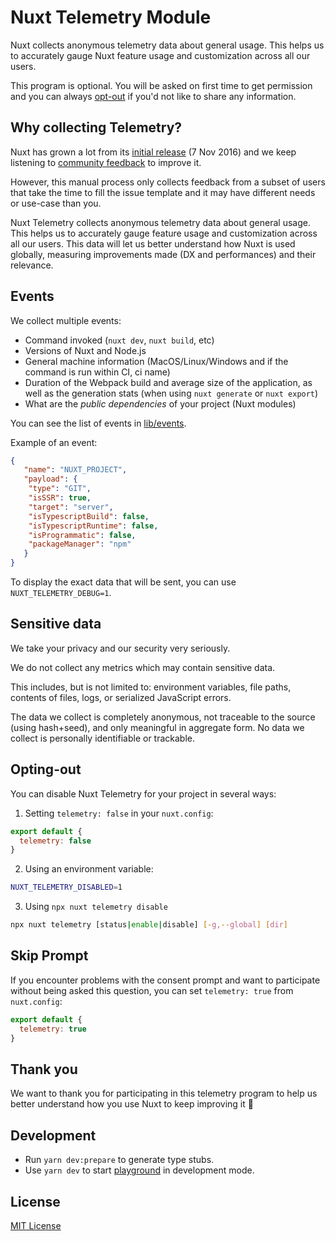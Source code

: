 # Nuxt Telemetry Module

Nuxt collects anonymous telemetry data about general usage. This helps us to accurately gauge Nuxt feature usage and customization across all our users.

This program is optional. You will be asked on first time to get permission and you can always [opt-out](#opting-out) if you'd not like to share any information.

## Why collecting Telemetry?

Nuxt has grown a lot from its [initial release](https://github.com/nuxt/nuxt.js/releases/tag/v0.2.0) (7 Nov 2016) and we keep listening to [community feedback](https://github.com/nuxt/nuxt.js/issues) to improve it.

However, this manual process only collects feedback from a subset of users that take the time to fill the issue template and it may have different needs or use-case than you.

Nuxt Telemetry collects anonymous telemetry data about general usage. This helps us to accurately gauge feature usage and customization across all our users. This data will let us better understand how Nuxt is used globally, measuring improvements made (DX and performances) and their relevance.

## Events

We collect multiple events:

- Command invoked (`nuxt dev`, `nuxt build`, etc)
- Versions of Nuxt and Node.js
- General machine information (MacOS/Linux/Windows and if the command is run within CI, ci name)
- Duration of the Webpack build and average size of the application, as well as the generation stats (when using `nuxt generate` or `nuxt export`)
- What are the *public dependencies* of your project (Nuxt modules)

You can see the list of events in [lib/events](./src/events).

Example of an event:

```json
{
   "name": "NUXT_PROJECT",
   "payload": {
    "type": "GIT",
    "isSSR": true,
    "target": "server",
    "isTypescriptBuild": false,
    "isTypescriptRuntime": false,
    "isProgrammatic": false,
    "packageManager": "npm"
   }
}
```

To display the exact data that will be sent, you can use `NUXT_TELEMETRY_DEBUG=1`.

## Sensitive data

We take your privacy and our security very seriously.

We do not collect any metrics which may contain sensitive data.

This includes, but is not limited to: environment variables, file paths, contents of files, logs, or serialized JavaScript errors.

The data we collect is completely anonymous, not traceable to the source (using hash+seed), and only meaningful in aggregate form. No data we collect is personally identifiable or trackable.

## Opting-out

You can disable Nuxt Telemetry for your project in several ways:

1. Setting `telemetry: false` in your `nuxt.config`:

```js
export default {
  telemetry: false
}
```

2. Using an environment variable:

```bash
NUXT_TELEMETRY_DISABLED=1
```

3. Using `npx nuxt telemetry disable`

```bash
npx nuxt telemetry [status|enable|disable] [-g,--global] [dir]
```

## Skip Prompt

If you encounter problems with the consent prompt and want to participate without being asked this question, you can set `telemetry: true` from `nuxt.config`:

```js
export default {
  telemetry: true
}
```

## Thank you

We want to thank you for participating in this telemetry program to help us better understand how you use Nuxt to keep improving it 💚

## Development

- Run `yarn dev:prepare` to generate type stubs.
- Use `yarn dev` to start [playground](./playground) in development mode.

## License

[MIT License](./LICENSE)
